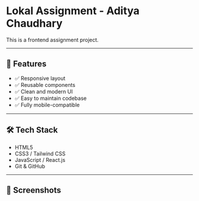 # Lokal Assignment - Aditya Chaudhary

This is a frontend assignment project.

---

## 🚀 Features

- ✅ Responsive layout
- ✅ Reusable components
- ✅ Clean and modern UI
- ✅ Easy to maintain codebase
- ✅ Fully mobile-compatible

---

## 🛠️ Tech Stack

- HTML5
- CSS3 / Tailwind CSS
- JavaScript / React.js 
- Git & GitHub

---
## 📸 Screenshots

